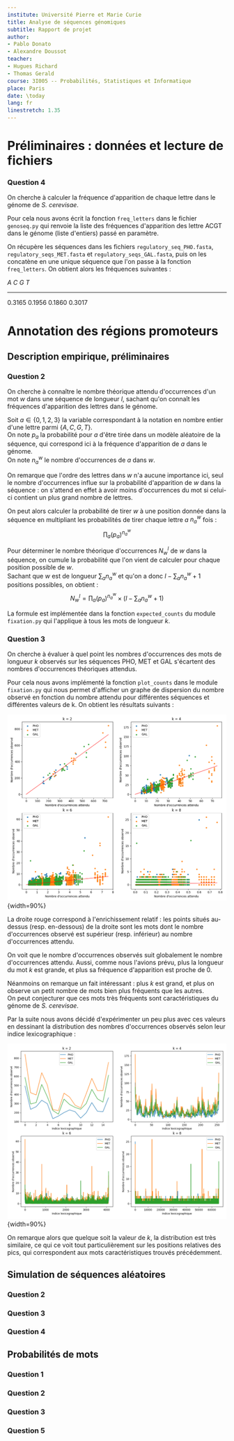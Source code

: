 ```yaml
---
institute: Université Pierre et Marie Curie
title: Analyse de séquences génomiques
subtitle: Rapport de projet
author:
- Pablo Donato
- Alexandre Doussot
teacher:
- Hugues Richard
- Thomas Gerald
course: 3I005 -- Probabilités, Statistiques et Informatique
place: Paris
date: \today
lang: fr
linestretch: 1.35
---
```


# Préliminaires : données et lecture de fichiers

### Question 4

On cherche à calculer la fréquence d'apparition de chaque lettre dans le génome de *S. cerevisae*.

Pour cela nous avons écrit la fonction `freq_letters` dans le fichier `genoseq.py` qui renvoie la liste des fréquences d'apparition des lettre ACGT dans le génome (liste d'entiers) passé en paramètre.

On récupère les séquences dans les fichiers `regulatory_seq_PHO.fasta`, `regulatory_seqs_MET.fasta` et `regulatory_seqs_GAL.fasta`, puis on les concatène en une unique séquence que l'on passe à la fonction `freq_letters`. On obtient alors les fréquences suivantes :

 $A$      $C$       $G$       $T$
-------- -------- -------- --------
$0.3165$ $0.1956$ $0.1860$ $0.3017$

# Annotation des régions promoteurs

## Description empirique, préliminaires

### Question 2

On cherche à connaître le nombre théorique attendu d'occurrences d'un mot $w$ dans une séquence de longueur $l$, sachant qu'on connaît les fréquences d'apparition des lettres dans le génome.

Soit $a \in \{0,1,2,3\}$ la variable correspondant à la notation en nombre entier d'une lettre parmi $\{A,C,G,T\}$.  
On note $p_a$ la probabilité pour $a$ d'être tirée dans un modèle aléatoire de la séquence, qui correspond ici à la fréquence d'apparition de $a$ dans le génome.  
On note $n^w_a$ le nombre d'occurrences de $a$ dans $w$.

On remarque que l'ordre des lettres dans $w$ n'a aucune importance ici, seul le nombre d'occurrences influe sur la probabilité d'apparition de $w$ dans la séquence : on s'attend en effet à avoir moins d'occurrences du mot si celui-ci contient un plus grand nombre de lettres.  

On peut alors calculer la probabilité de tirer $w$ à une position donnée dans la séquence en multipliant les probabilités de tirer chaque lettre $a$ $n^w_a$ fois :
$$\prod_{a}{\left(p_a\right)^{n^w_a}}$$

Pour déterminer le nombre théorique d'occurrences $N^l_w$ de $w$ dans la séquence, on cumule la probabilité que l'on vient de calculer pour chaque position possible de $w$.  
Sachant que $w$ est de longueur $\sum_{a}{n^w_a}$ et qu'on a donc $l - \sum_{a}{n^w_a} + 1$ positions possibles, on obtient :
$$N^l_w = \prod_{a}{\left(p_a\right)^{n^w_a}} \times \left(l - \sum_{a}{n^w_a} + 1\right)$$

La formule est implémentée dans la fonction `expected_counts` du module `fixation.py` qui l'applique à tous les mots de longueur $k$.

### Question 3

On cherche à évaluer à quel point les nombres d'occurrences des mots de longueur $k$ observés sur les séquences PHO, MET et GAL s'écartent des nombres d'occurrences théoriques attendus.

Pour cela nous avons implémenté la fonction `plot_counts` dans le module `fixation.py` qui nous permet d'afficher un graphe de dispersion du nombre observé en fonction du nombre attendu pour différentes séquences et différentes valeurs de k. On obtient les résultats suivants :

![Nombres d'occurrences des mots de taille k dans le génome de *S. cerevisae*](img/scatter_counts.png){width=90%}

La droite rouge correspond à l'enrichissement relatif : les points situés au-dessus (resp. en-dessous) de la droite sont les mots dont le nombre d'occurrences observé est supérieur (resp. inférieur) au nombre d'occurrences attendu.

On voit que le nombre d'occurrences observés suit globalement le nombre d'occurrences attendu. Aussi, comme nous l'avions prévu, plus la longueur du mot $k$ est grande, et plus sa fréquence d'apparition est proche de 0.

Néanmoins on remarque un fait intéressant : plus $k$ est grand, et plus on observe un petit nombre de mots bien plus fréquents que les autres.  
On peut conjecturer que ces mots très fréquents sont caractéristiques du génome de *S. cerevisae*.

Par la suite nous avons décidé d'expérimenter un peu plus avec ces valeurs en dessinant la distribution des nombres d'occurrences observés selon leur indice lexicographique :

![Distribution des nombres d'occurrences observés des mots de taille k dans le génome de *S. cerevisae*](img/distrib_obs_counts.png){width=90%}

On remarque alors que quelque soit la valeur de $k$, la distribution est très similaire, ce qui ce voit tout particulièrement sur les positions relatives des pics, qui correspondent aux mots caractéristiques trouvés précédemment.

## Simulation de séquences aléatoires

### Question 2

### Question 3

### Question 4

## Probabilités de mots

### Question 1

### Question 2

### Question 3

### Question 5
